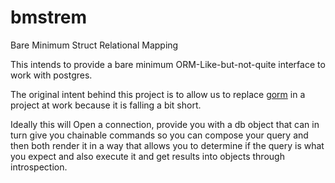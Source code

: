 # bmstrem
Bare Minimum Struct Relational Mapping

This intends to provide a bare minimum ORM-Like-but-not-quite interface to work with postgres.

The original intent behind this project is to allow us to replace [gorm](https://github.com/jinzhu/gorm) in a project at work because it is falling a bit short.

Ideally this will Open a connection, provide you with a db object that can in turn give you chainable
commands so you can compose your query and then both render it in a way that allows you to determine
if the query is what you expect and also execute it and get results into objects through introspection.
